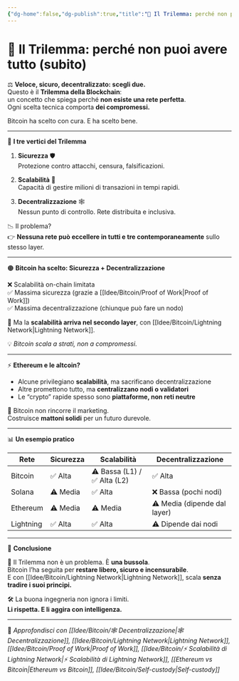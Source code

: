 ```yaml
---
{"dg-home":false,"dg-publish":true,"title":"🔺 Il Trilemma: perché non puoi avere tutto (subito)","tags":["Bitcoin","Trilemma","Sicurezza","Scalabilità","Decentralizzazione","Layer2"],"date":"2025-07-09","permalink":"/idee/bitcoin/il-trilemma/","dgPassFrontmatter":true}
---
```



# 🔺 Il Trilemma: perché non puoi avere tutto (subito)

⚖️ **Veloce, sicuro, decentralizzato: scegli due.**  
Questo è il **Trilemma della Blockchain**:  
un concetto che spiega perché **non esiste una rete perfetta**.  
Ogni scelta tecnica comporta **dei compromessi.**

Bitcoin ha scelto con cura. E ha scelto bene.

---

🔺 **I tre vertici del Trilemma**

1. **Sicurezza** 🛡️  
   Protezione contro attacchi, censura, falsificazioni.

2. **Scalabilità** 🚀  
   Capacità di gestire milioni di transazioni in tempi rapidi.

3. **Decentralizzazione** 🕸️  
   Nessun punto di controllo. Rete distribuita e inclusiva.

📉 Il problema?  
👉 **Nessuna rete può eccellere in tutti e tre contemporaneamente** sullo stesso layer.

---

🟠 **Bitcoin ha scelto: Sicurezza + Decentralizzazione**

❌ Scalabilità on-chain limitata  
✅ Massima sicurezza (grazie a [[Idee/Bitcoin/Proof of Work\|Proof of Work]])  
✅ Massima decentralizzazione (chiunque può fare un nodo)

🎯 Ma la **scalabilità arriva nel secondo layer**, con [[Idee/Bitcoin/Lightning Network\|Lightning Network]].

💡 *Bitcoin scala a strati, non a compromessi.*

---

⚡ **Ethereum e le altcoin?**

- Alcune privilegiano **scalabilità**, ma sacrificano decentralizzazione  
- Altre promettono tutto, ma **centralizzano nodi o validatori**  
- Le “crypto” rapide spesso sono **piattaforme, non reti neutre**

👑 Bitcoin non rincorre il marketing.  
Costruisce **mattoni solidi** per un futuro durevole.

---

📊 **Un esempio pratico**

| Rete         | Sicurezza | Scalabilità | Decentralizzazione |
|--------------|-----------|-------------|--------------------|
| Bitcoin      | ✅ Alta   | ⚠️ Bassa (L1) / ✅ Alta (L2) | ✅ Alta           |
| Solana       | ⚠️ Media | ✅ Alta      | ❌ Bassa (pochi nodi) |
| Ethereum     | ⚠️ Media | ⚠️ Media     | ⚠️ Media (dipende dal layer) |
| Lightning    | ✅ Alta   | ✅ Alta      | ⚠️ Dipende dai nodi |

---

🧠 **Conclusione**

🔺 Il Trilemma non è un problema. È **una bussola**.  
Bitcoin l’ha seguita per **restare libero, sicuro e incensurabile**.  
E con [[Idee/Bitcoin/Lightning Network\|Lightning Network]], scala **senza tradire i suoi principi.**

🛠️ La buona ingegneria non ignora i limiti.  
**Li rispetta. E li aggira con intelligenza.**

---

🔗 _Approfondisci con [[Idee/Bitcoin/🕸️ Decentralizzazione\|🕸️ Decentralizzazione]], [[Idee/Bitcoin/Lightning Network\|Lightning Network]], [[Idee/Bitcoin/Proof of Work\|Proof of Work]], [[Idee/Bitcoin/⚡ Scalabilità di Lightning Network\|⚡ Scalabilità di Lightning Network]], [[Ethereum vs Bitcoin\|Ethereum vs Bitcoin]], [[Idee/Bitcoin/Self-custody\|Self-custody]]_